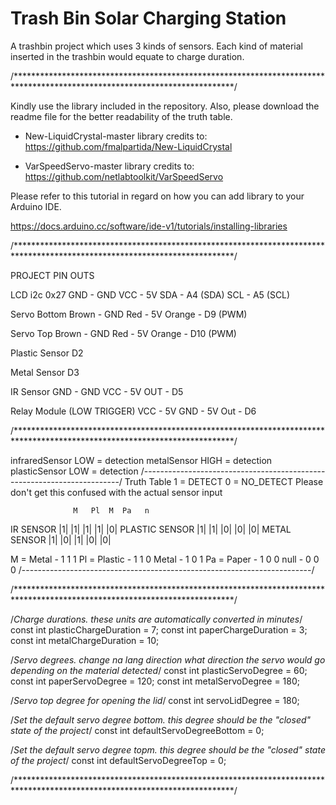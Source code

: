 # Trash Bin Solar Charging Station
 A trashbin project which uses 3 kinds of sensors. Each kind of material inserted in the trashbin would equate to charge duration.

/**************************************************************************************************************************/

Kindly use the library included in the repository. Also, please download the readme file for the better readability of the truth table.

- New-LiquidCrystal-master 
library credits to: https://github.com/fmalpartida/New-LiquidCrystal 

- VarSpeedServo-master 
library credits to: https://github.com/netlabtoolkit/VarSpeedServo

Please refer to this tutorial in regard on how you can add library to your Arduino IDE. 

https://docs.arduino.cc/software/ide-v1/tutorials/installing-libraries

/**************************************************************************************************************************/

PROJECT PIN OUTS 

LCD i2c 0x27 
GND - GND
VCC - 5V 
SDA - A4 (SDA)
SCL - A5 (SCL)

Servo Bottom 
Brown - GND
Red - 5V
Orange - D9 (PWM)

Servo Top
Brown - GND
Red - 5V
Orange - D10 (PWM)

Plastic Sensor 
D2 

Metal Sensor 
D3

IR Sensor
GND - GND
VCC - 5V
OUT - D5

Relay Module (LOW TRIGGER) 
VCC - 5V
GND - 5V 
Out - D6 

/**************************************************************************************************************************/

  infraredSensor LOW = detection
  metalSensor HIGH = detection
  plasticSensor LOW = detection
  /------------------------------------------------------------------------/
  Truth Table
  1 = DETECT 0 = NO_DETECT
  Please don't get this confused with the actual sensor input
 
                  M   Pl  M  Pa   n
  IR SENSOR      |1| |1| |1| |1| |0|
  PLASTIC SENSOR |1| |1| |0| |0| |0|
  METAL SENSOR   |1| |0| |1| |0| |0|
 
  M = Metal       - 1 1 1
  Pl = Plastic    - 1 1 0
  Metal           - 1 0 1
  Pa = Paper      - 1 0 0
  null            - 0 0 0
  /------------------------------------------------------------------------/

/**************************************************************************************************************************/

/*Charge durations. these units are automatically converted in minutes*/
const int plasticChargeDuration = 7;
const int paperChargeDuration = 3;
const int metalChargeDuration = 10;

/*Servo degrees. change na lang direction what direction the servo would go depending on the material detected*/
const int plasticServoDegree = 60;
const int paperServoDegree = 120;
const int metalServoDegree = 180;

/*Servo top degree for opening the lid*/
const int servoLidDegree = 180;

/*Set the default servo degree bottom. this degree should be the "closed" state of the project*/
const int defaultServoDegreeBottom = 0;

/*Set the default servo degree topm. this degree should be the "closed" state of the project*/
const int defaultServoDegreeTop = 0;



/**************************************************************************************************************************/
